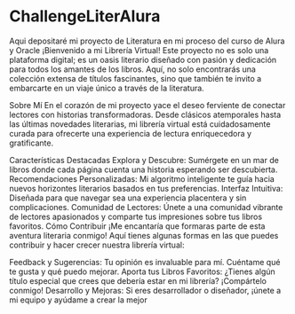 # ChallengeLiterAlura
Aqui depositaré mi proyecto de Literatura en mi proceso del curso de Alura y Oracle
¡Bienvenido a mi Librería Virtual! Este proyecto no es solo una plataforma digital; es un oasis literario diseñado con pasión y dedicación para todos los amantes de los libros. Aquí, no solo encontrarás una colección extensa de títulos fascinantes, sino que también te invito a embarcarte en un viaje único a través de la literatura.

Sobre Mí
En el corazón de mi proyecto yace el deseo ferviente de conectar lectores con historias transformadoras. Desde clásicos atemporales hasta las últimas novedades literarias, mi librería virtual está cuidadosamente curada para ofrecerte una experiencia de lectura enriquecedora y gratificante.

Características Destacadas
Explora y Descubre: Sumérgete en un mar de libros donde cada página cuenta una historia esperando ser descubierta.
Recomendaciones Personalizadas: Mi algoritmo inteligente te guía hacia nuevos horizontes literarios basados en tus preferencias.
Interfaz Intuitiva: Diseñada para que navegar sea una experiencia placentera y sin complicaciones.
Comunidad de Lectores: Únete a una comunidad vibrante de lectores apasionados y comparte tus impresiones sobre tus libros favoritos.
Cómo Contribuir
¡Me encantaría que formaras parte de esta aventura literaria conmigo! Aquí tienes algunas formas en las que puedes contribuir y hacer crecer nuestra librería virtual:

Feedback y Sugerencias: Tu opinión es invaluable para mí. Cuéntame qué te gusta y qué puedo mejorar.
Aporta tus Libros Favoritos: ¿Tienes algún título especial que crees que debería estar en mi librería? ¡Compártelo conmigo!
Desarrollo y Mejoras: Si eres desarrollador o diseñador, ¡únete a mi equipo y ayúdame a crear la mejor
